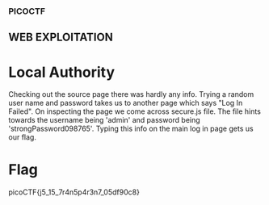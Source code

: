 ### PICOCTF

## WEB EXPLOITATION

# Local Authority

Checking out the source page there was hardly any info. Trying a random user name and password takes us to another page which says "Log In Failed". On inspecting the page we come across secure.js file. The file hints towards the username being 'admin' and password being 'strongPassword098765'. Typing this info on the main log in page gets us our flag.

# Flag
picoCTF{j5_15_7r4n5p4r3n7_05df90c8}